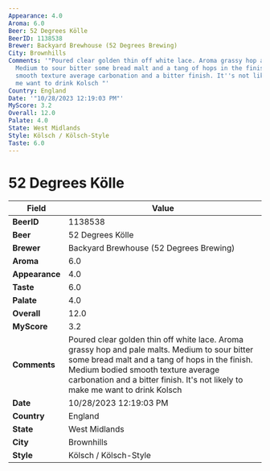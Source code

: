 ```yaml
---
Appearance: 4.0
Aroma: 6.0
Beer: 52 Degrees Kölle
BeerID: 1138538
Brewer: Backyard Brewhouse (52 Degrees Brewing)
City: Brownhills
Comments: '"Poured clear golden thin off white lace. Aroma grassy hop and pale malts.
  Medium to sour bitter some bread malt and a tang of hops in the finish. Medium bodied
  smooth texture average carbonation and a bitter finish. It''s not likely to make
  me want to drink Kolsch "'
Country: England
Date: '"10/28/2023 12:19:03 PM"'
MyScore: 3.2
Overall: 12.0
Palate: 4.0
State: West Midlands
Style: Kölsch / Kölsch-Style
Taste: 6.0
---
```


# 52 Degrees Kölle

| Field         | Value |
|---------------|-------|
| **BeerID** | 1138538 |
| **Beer** | 52 Degrees Kölle |
| **Brewer** | Backyard Brewhouse (52 Degrees Brewing) |
| **Aroma** | 6.0 |
| **Appearance** | 4.0 |
| **Taste** | 6.0 |
| **Palate** | 4.0 |
| **Overall** | 12.0 |
| **MyScore** | 3.2 |
| **Comments** | Poured clear golden thin off white lace. Aroma grassy hop and pale malts. Medium to sour bitter some bread malt and a tang of hops in the finish. Medium bodied smooth texture average carbonation and a bitter finish. It's not likely to make me want to drink Kolsch  |
| **Date** | 10/28/2023 12:19:03 PM |
| **Country** | England |
| **State** | West Midlands |
| **City** | Brownhills |
| **Style** | Kölsch / Kölsch-Style |
